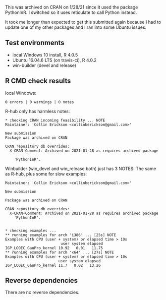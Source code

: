 This was archived on CRAN on 1/28/21 since it used the package PythonInR.
I switched so it uses reticulate to call Python instead.

It took me longer than expected to get this submitted again because I had
to update one of my other packages and I ran into some Ubuntu issues.

## Test environments
* local Windows 10 install, R 4.0.5
* Ubuntu 16.04.6 LTS (on travis-ci), R 4.0.2
* win-builder (devel and release)

## R CMD check results

local Windows:

    0 errors | 0 warnings | 0 notes

R-hub only has harmless notes:

    * checking CRAN incoming feasibility ... NOTE
    Maintainer: 'Collin Erickson <collinberickson@gmail.com>'
    
    New submission
    Package was archived on CRAN
    
    CRAN repository db overrides:
      X-CRAN-Comment: Archived on 2021-01-28 as requires archived package
    
        'PythonInR'.

Winbuilder (win_devel and win_release both) just has 3 NOTES. The same as R-hub, plus some for slow examples:

    Maintainer: 'Collin Erickson <collinberickson@gmail.com>'
    
    New submission
    
    Package was archived on CRAN
    
    CRAN repository db overrides:
      X-CRAN-Comment: Archived on 2021-01-28 as requires archived package
        'PythonInR'.
        
    
    * checking examples ...
    ** running examples for arch 'i386' ... [25s] NOTE
    Examples with CPU (user + system) or elapsed time > 10s
                             user system elapsed
    IGP_LOOEC_GauPro_kernel 10.92   0.01   11.75
    ** running examples for arch 'x64' ... [27s] NOTE
    Examples with CPU (user + system) or elapsed time > 10s
                            user system elapsed
    IGP_LOOEC_GauPro_kernel 11.7   0.02   13.26
  

## Reverse dependencies

There are no reverse dependencies.
